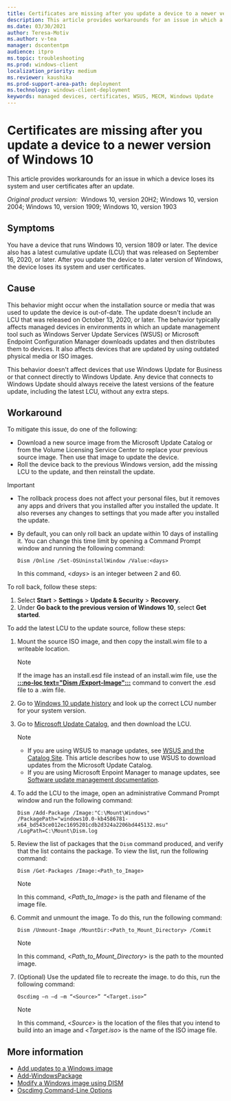 ```yaml
---
title: Certificates are missing after you update a device to a newer version of Windows 10
description: This article provides workarounds for an issue in which a device loses its system and user certificates after an update.
ms.date: 03/30/2021
author: Teresa-Motiv
ms.author: v-tea
manager: dscontentpm
audience: itpro
ms.topic: troubleshooting
ms.prod: windows-client
localization_priority: medium
ms.reviewer: kaushika
ms.prod-support-area-path: deployment
ms.technology: windows-client-deployment
keywords: managed devices, certificates, WSUS, MECM, Windows Update
---
```


# Certificates are missing after you update a device to a newer version of Windows 10

This article provides workarounds for an issue in which a device loses its system and user certificates after an update.

_Original product version:_ &nbsp;Windows 10, version 20H2; Windows 10, version 2004; Windows 10, version 1909; Windows 10, version 1903

## Symptoms

You have a device that runs Windows 10, version 1809 or later. The device also has a latest cumulative update (LCU) that was released on September 16, 2020, or later. After you update the device to a later version of Windows, the device loses its system and user certificates.

## Cause

This behavior might occur when the installation source or media that was used to update the device is out-of-date. The update doesn't include an LCU that was released on October 13, 2020, or later. The behavior typically affects managed devices in environments in which an update management tool such as Windows Server Update Services (WSUS) or Microsoft Endpoint Configuration Manager downloads updates and then distributes them to devices. It also affects devices that are updated by using outdated physical media or ISO images.

This behavior doesn't affect devices that use Windows Update for Business or that connect directly to Windows Update. Any device that connects to Windows Update should always receive the latest versions of the feature update, including the latest LCU, without any extra steps.  

## Workaround

To mitigate this issue, do one of the following:

- Download a new source image from the Microsoft Update Catalog or from the Volume Licensing Service Center to replace your previous source image. Then use that image to update the device.
- Roll the device back to the previous Windows version, add the missing LCU to the update, and then reinstall the update.

> [!IMPORTANT]  
>  
> - The rollback process does not affect your personal files, but it removes any apps and drivers that you installed after you installed the update. It also reverses any changes to settings that you made after you installed the update.
> - By default, you can only roll back an update within 10 days of installing it. You can change this time limit by opening a Command Prompt window and running the following command:
>  
>   ```console
>   Dism /Online /Set-OSUninstallWindow /Value:<days>
>   ```
>  
>   In this command, \<*days*> is an integer between 2 and 60.

To roll back, follow these steps:

1. Select **Start** > **Settings** > **Update & Security** > **Recovery**.
2. Under **Go back to the previous version of Windows 10**, select **Get started**.  

To add the latest LCU to the update source, follow these steps:

1. Mount the source ISO image, and then copy the install.wim file to a writeable location.  

   > [!NOTE]  
   > If the image has an install.esd file instead of an install.wim file, use the [**:::no-loc text="Dism /Export-Image":::**](/windows-hardware/manufacture/desktop/dism-image-management-command-line-options-s14#export-image) command to convert the .esd file to a .wim file.

2. Go to [Windows 10 update history](https://support.microsoft.com/help/4581839/windows-10-update-history) and look up the correct LCU number for your system version.

3. Go to [Microsoft Update Catalog](https://www.catalog.update.microsoft.com/Home.aspx), and then download the LCU.

   > [!NOTE]  
   >
   > - If you are using WSUS to manage updates, see [WSUS and the Catalog Site](/windows-server/administration/windows-server-update-services/manage/wsus-and-the-catalog-site#the-microsoft-update-catalog-site). This article describes how to use WSUS to download updates from the Microsoft Update Catalog.
   > - If you are using Microsoft Enpoint Manager to manage updates, see [Software update management documentation](/mem/configmgr/sum/).

4. To add the LCU to the image, open an administrative Command Prompt window and run the following command:

   ```console
   Dism /Add-Package /Image:"C:\Mount\Windows" /PackagePath="windows10.0-kb4586781-x64_bd543ce012ec1695201cdb2d324a2206bd445132.msu" /LogPath=C:\Mount\Dism.log
   ```

5. Review the list of packages that the `Dism` command produced, and verify that the list contains the package. To view the list, run the following command:

   ```console
   Dism /Get-Packages /Image:<Path_to_Image>
   ```

   > [!NOTE]  
   > In this command, \<*Path_to_Image*> is the path and filename of the image file.

6. Commit and unmount the image. To do this, run the following command:

   ```console
   Dism /Unmount-Image /MountDir:<Path_to_Mount_Directory> /Commit
   ```

   > [!NOTE]  
   > In this command, \<*Path_to_Mount_Directory*> is the path to the mounted image.

7. (Optional) Use the updated file to recreate the image. to do this, run the following command:

   ```console
   Oscdimg –n –d –m “<Source>” “<Target.iso>”
   ```

   > [!NOTE]  
   > In this command, \<*Source*> is the location of the files that you intend to build into an image and \<*Target.iso*> is the name of the ISO image file.

## More information

- [Add updates to a Windows image](/windows-hardware/manufacture/desktop/servicing-the-image-with-windows-updates-sxs)
- [Add-WindowsPackage](/powershell/module/dism/add-windowspackage)
- [Modify a Windows image using DISM](/windows-hardware/manufacture/desktop/mount-and-modify-a-windows-image-using-dism)
- [Oscdimg Command-Line Options](/windows-hardware/manufacture/desktop/oscdimg-command-line-options)
